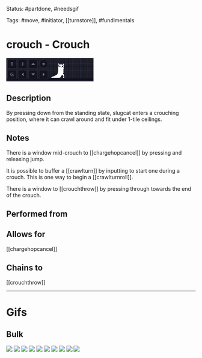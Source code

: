 Status: #partdone, #needsgif

Tags: #move, #initiator, [[turnstore]], #fundimentals

# crouch - Crouch
<img src=https://raw.githubusercontent.com/LauraHannah44/Rain-World-Movement/main/Files/crouch_header.gif>

## Description
By pressing down from the standing state, slugcat enters a crouching position, where it can crawl around and fit under 1-tile ceilings.

## Notes
There is a window mid-crouch to [[chargehopcancel]] by pressing and releasing jump.

It is possible to buffer a [[crawlturn]] by inputting to start one during a crouch. This is one way to begin a [[crawlturnroll]].

There is a window to [[crouchthrow]] by pressing through towards the end of the crouch.

## Performed from


## Allows for
[[chargehopcancel]]

## Chains to
[[crouchthrow]]

___
# Gifs
## Bulk
<img src=https://raw.githubusercontent.com/LauraHannah44/Rain-World-Movement/main/Files/crouch_0.gif>

<img src=https://raw.githubusercontent.com/LauraHannah44/Rain-World-Movement/main/Files/crouch_1.gif>

<img src=https://raw.githubusercontent.com/LauraHannah44/Rain-World-Movement/main/Files/crouch_2.gif>

<img src=https://raw.githubusercontent.com/LauraHannah44/Rain-World-Movement/main/Files/crouch_3.gif>

<img src=https://raw.githubusercontent.com/LauraHannah44/Rain-World-Movement/main/Files/crouch_4.gif>

<img src=https://raw.githubusercontent.com/LauraHannah44/Rain-World-Movement/main/Files/crouch_5.gif>

<img src=https://raw.githubusercontent.com/LauraHannah44/Rain-World-Movement/main/Files/crouch_6.gif>

<img src=https://raw.githubusercontent.com/LauraHannah44/Rain-World-Movement/main/Files/crouch_7.gif>

<img src=https://raw.githubusercontent.com/LauraHannah44/Rain-World-Movement/main/Files/crouch_8.gif>

<img src=https://raw.githubusercontent.com/LauraHannah44/Rain-World-Movement/main/Files/crouch_9.gif>
